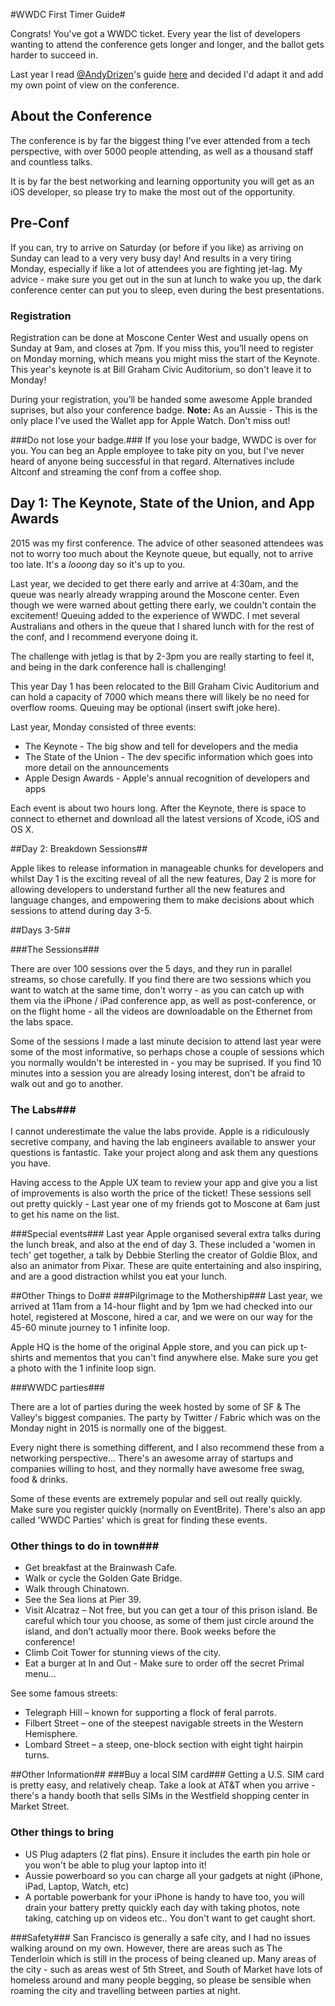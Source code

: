 #WWDC First Timer Guide#

Congrats! You've got a WWDC ticket. Every year the list of developers wanting to attend the conference gets longer and longer, and the ballot gets harder to succeed in.

Last year I read <a href="http://www.twitter.com/AndyDrizen">@AndyDrizen</a>'s guide <a href="http://odecee.com.au/making-the-most-of-wwdc-2015/">here</a> and decided I'd adapt it and add my own point of view on the conference.

## About the Conference ##
The conference is by far the biggest thing I've ever attended from a tech perspective, with over 5000 people attending, as well as a thousand staff and countless talks. 

It is by far the best networking and learning opportunity you will get as an iOS developer, so please try to make the most out of the opportunity.

## Pre-Conf ##
If you can, try to arrive on Saturday (or before if you like) as arriving on Sunday can lead to a very very busy day! And results in a very tiring Monday, especially if like a lot of attendees you are fighting jet-lag. My advice - make sure you get out in the sun at lunch to wake you up, the dark conference center can put you to sleep, even during the best presentations.

### Registration ###
Registration can be done at Moscone Center West and usually opens on Sunday at 9am, and closes at 7pm. If you miss this, you’ll need to register on Monday morning, which means you might miss the start of the Keynote. This year's keynote is at Bill Graham Civic Auditorium, so don't leave it to Monday!

During your registration, you’ll be handed some awesome Apple branded suprises, but also your conference badge. **Note:** As an Aussie - This is the only place I've used the Wallet app for Apple Watch. Don't miss out!

###Do not lose your badge.###
If you lose your badge, WWDC is over for you. You can beg an Apple employee to take pity on you, but I've never heard of anyone being successful in that regard. Alternatives include Altconf and streaming the conf from a coffee shop.

## Day 1: The Keynote, State of the Union, and App Awards ##
 
2015 was my first conference. The advice of other seasoned attendees was not to worry too much about the Keynote queue, but equally, not to arrive too late. It's a *looong* day so it's up to you.

Last year, we decided to get there early and arrive at 4:30am, and the queue was nearly already wrapping around the Moscone center. Even though we were warned about getting there early, we couldn't contain the excitement! Queuing added to the experience of WWDC. I met several Australians and others in the queue that I shared lunch with for the rest of the conf, and I recommend everyone doing it.

The challenge with jetlag is that by 2-3pm you are really starting to feel it, and being in the dark conference hall is challenging!

This year Day 1 has been relocated to the Bill Graham Civic Auditorium and can hold a capacity of 7000 which means there will likely be no need for overflow rooms. Queuing may be optional (insert swift joke here).

Last year, Monday consisted of three events:
<ul>
<li>The Keynote - The big show and tell for developers and the media
<li>The State of the Union - The dev specific information which goes into more detail on the announcements
<li>Apple Design Awards - Apple's annual recognition of developers and apps
</ul>

Each event is about two hours long. After the Keynote, there is space to connect to ethernet and download all the latest versions of Xcode, iOS and OS X.

##Day 2: Breakdown Sessions##

Apple likes to release information in manageable chunks for developers and whilst Day 1 is the exciting reveal of all the new features, Day 2 is more for allowing developers to understand further all the new features and language changes, and empowering them to make decisions about which sessions to attend during day 3-5.

##Days 3-5##

###The Sessions###

There are over 100 sessions over the 5 days, and they run in parallel streams, so chose carefully. If you find there are two sessions which you want to watch at the same time, don't worry - as you can catch up with them via the iPhone / iPad conference app, as well as post-conference, or on the flight home - all the videos are downloadable on the Ethernet from the labs space. 

Some of the sessions I made a last minute decision to attend last year were some of the most informative, so perhaps chose a couple of sessions which you normally wouldn't be interested in - you may be suprised. If you find 10 minutes into a session you are already losing interest, don't be afraid to walk out and go to another.

### The Labs###
I cannot underestimate the value the labs provide. Apple is a ridiculously secretive company, and having the lab engineers available to answer your questions is fantastic. Take your project along and ask them any questions you have.

Having access to the Apple UX team to review your app and give you a list of improvements is also worth the price of the ticket! These sessions sell out pretty quickly - Last year one of my friends got to Moscone at 6am just to get his name on the list.

###Special events###
Last year Apple organised several extra talks during the lunch break, and also at the end of day 3. These included a 'women in tech' get together, a talk by Debbie Sterling the creator of Goldie Blox, and also an animator from Pixar. These are quite entertaining and also inspiring, and are a good distraction whilst you eat your lunch.


##Other Things to Do##
###Pilgrimage to the Mothership###
Last year, we arrived at 11am from a 14-hour flight and by 1pm we had checked into our hotel, registered at Moscone, hired a car, and we were on our way for the 45-60 minute journey to 1 infinite loop. 

Apple HQ is the home of the original Apple store, and you can pick up t-shirts and mementos that you can't find anywhere else. Make sure you get a photo with the 1 infinite loop sign.

###WWDC parties###

There are a lot of parties during the week hosted by some of SF & The Valley's biggest companies. The party by Twitter / Fabric which was on the Monday night in 2015 is normally one of the biggest. 

Every night there is something different, and I also recommend these from a networking perspective... There's an awesome array of startups and companies willing to host, and they normally have awesome free swag, food & drinks.

Some of these events are extremely popular and sell out really quickly. Make sure you register quickly (normally on EventBrite). There's also an app called 'WWDC Parties' which is great for finding these events.

### Other things to do in town###
<ul>
<li>Get breakfast at the Brainwash Cafe.
<li>Walk or cycle the Golden Gate Bridge.
<li>Walk through Chinatown.
<li>See the Sea lions at Pier 39.
<li>Visit Alcatraz – Not free, but you can get a tour of this prison island. Be careful which tour you choose, as some of them just circle around the island, and don’t actually moor there. Book weeks before the conference!
<li>Climb Coit Tower for stunning views of the city.
<li>Eat a burger at In and Out - Make sure to order off the secret Primal menu... 
</ul>

See some famous streets:
<ul>
<li>Telegraph Hill – known for supporting a flock of feral parrots.
<li>Filbert Street – one of the steepest navigable streets in the Western Hemisphere.
<li>Lombard Street – a steep, one-block section with eight tight hairpin turns.
</ul>

##Other Information##
###Buy a local SIM card###
Getting a U.S. SIM card is pretty easy, and relatively cheap. Take a look at AT&T when you arrive - there's a handy booth that sells SIMs in the Westfield shopping center in Market Street.

### Other things to bring ###
* US Plug adapters (2 flat pins). Ensure it includes the earth pin hole or you won't be able to plug your laptop into it! 
* Aussie powerboard so you can charge all your gadgets at night (iPhone, iPad, Laptop, Watch, etc)
* A portable powerbank for your iPhone is handy to have too, you will drain your battery pretty quickly each day with taking photos, note taking, catching up on videos etc.. You don't want to get caught short.


###Safety###
San Francisco is generally a safe city, and I had no issues walking around on my own. However, there are areas such as The Tenderloin which is still in the process of being cleaned up. Many areas of the city - such as areas west of 5th Street, and South of Market have lots of homeless around and many people begging, so please be sensible when roaming the city and travelling between parties at night.
